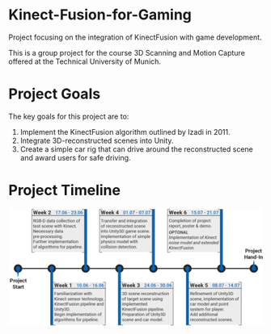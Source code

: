 # Kinect-Fusion-for-Gaming
Project focusing on the integration of KinectFusion with game development. 

This is a group project for the course 3D Scanning and Motion Capture offered at the Technical University of Munich. 

# Project Goals
The key goals for this project are to:
1. Implement the KinectFusion algorithm outlined by Izadi in 2011.
2. Integrate 3D-reconstructed scenes into Unity.
3. Create a simple car rig that can drive around the reconstructed scene and award users for safe driving. 

# Project Timeline
![Alt text](/Proposals/Timeline.jpg?raw=true "Optional Title")
